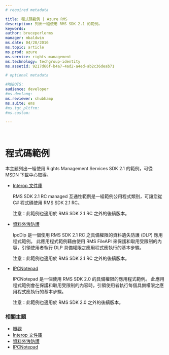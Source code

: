 ```yaml
---
# required metadata

title: 程式碼範例 | Azure RMS
description: 列出一組使用 RMS SDK 2.1 的範例。
keywords:
author: bruceperlerms
manager: mbaldwin
ms.date: 04/28/2016
ms.topic: article
ms.prod: azure
ms.service: rights-management
ms.technology: techgroup-identity
ms.assetid: 9217d66f-b4a7-4ad2-a4ed-ab2c36deab71

# optional metadata

#ROBOTS:
audience: developer
#ms.devlang:
ms.reviewer: shubhamp
ms.suite: ems
#ms.tgt_pltfrm:
#ms.custom:

---
```


﻿
# 程式碼範例

本主題列出一組使用 Rights Management Services SDK 2.1 的範例，可從 MSDN 下載中心取得。

- [Interop 文件庫](https://Code.MSDN.Microsoft.Com/AD-RMS-SDK-20-Interop-eb3fbce7)

  RMS SDK 2.1 RC managed 互通性範例是一組範例公用程式類別，可讓您從 C# 程式碼使用 RMS SDK 2.1 RC。

  注意：此範例也適用於 RMS SDK 2.1 RC 之外的後續版本。

- [資料外洩防護](https://Code.MSDN.Microsoft.Com/IpcDlp-Sample-Application-d30bb99d)

  IpcDlp 是一個使用 RMS SDK 2.1 RC 之具備權限的資料遺失防護 (DLP) 應用程式範例。 此應用程式範例藉由使用 RMS FileAPI 來保護和取用受限制的內容，引領使用者執行 DLP 具備權限之應用程式應執行的基本步驟。

  注意：此範例也適用於 RMS SDK 2.1 RC 之外的後續版本。

- [IPCNotepad](https://Code.MSDN.Microsoft.Com/IPCNotepad-Sample-f67dae80)

  IPCNotepad 是一個使用 RMS SDK 2.0 的具備權限的應用程式範例。 此應用程式範例會在保護和取用受限制的內容時，引領使用者執行每個具備權限之應用程式應執行的基本步驟。

  注意：此範例也適用於 RMS SDK 2.0 之外的後續版本。
 
### 相關主題

* [概觀](ad-rms-overview.md)
* [Interop 文件庫](https://Code.MSDN.Microsoft.Com/AD-RMS-SDK-20-Interop-eb3fbce7)
* [資料外洩防護](https://Code.MSDN.Microsoft.Com/IpcDlp-Sample-Application-d30bb99d)
* [IPCNotepad](https://Code.MSDN.Microsoft.Com/IPCNotepad-Sample-f67dae80)
 

 


<!--HONumber=Apr16_HO3-->


